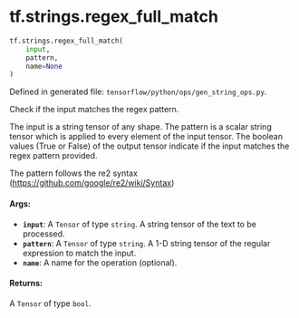 <div itemscope itemtype="http://developers.google.com/ReferenceObject">
<meta itemprop="name" content="tf.strings.regex_full_match" />
</div>

# tf.strings.regex_full_match

``` python
tf.strings.regex_full_match(
    input,
    pattern,
    name=None
)
```



Defined in generated file: `tensorflow/python/ops/gen_string_ops.py`.

Check if the input matches the regex pattern.

The input is a string tensor of any shape. The pattern is a scalar
string tensor which is applied to every element of the input tensor.
The boolean values (True or False) of the output tensor indicate
if the input matches the regex pattern provided.

The pattern follows the re2 syntax (https://github.com/google/re2/wiki/Syntax)

#### Args:

* <b>`input`</b>: A `Tensor` of type `string`.
    A string tensor of the text to be processed.
* <b>`pattern`</b>: A `Tensor` of type `string`.
    A 1-D string tensor of the regular expression to match the input.
* <b>`name`</b>: A name for the operation (optional).


#### Returns:

A `Tensor` of type `bool`.